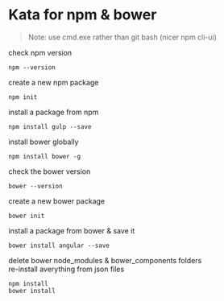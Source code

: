 # Kata for npm & bower

> Note: use cmd.exe rather than git bash (nicer npm cli-ui)

 
check npm version

	npm --version

create a new npm package

	npm init

install a package from npm

	npm install gulp --save
	

install bower globally

	npm install bower -g
	
check the bower version

	bower --version

create a new bower package

	bower init

install a package from bower & save it

	bower install angular --save
	
delete bower node_modules & bower_components folders  
re-install averything from json files
	
	npm install
	bower install

